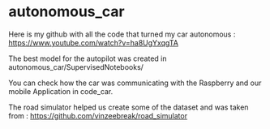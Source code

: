 # autonomous_car

Here is my github with all the code that turned my car autonomous : https://www.youtube.com/watch?v=ha8UgYxqgTA

The best model for the autopilot was created in autonomous_car/SupervisedNotebooks/

You can check how the car was communicating with the Raspberry and our mobile Application in code_car.

The road simulator helped us create some of the dataset and was taken from :  https://github.com/vinzeebreak/road_simulator
